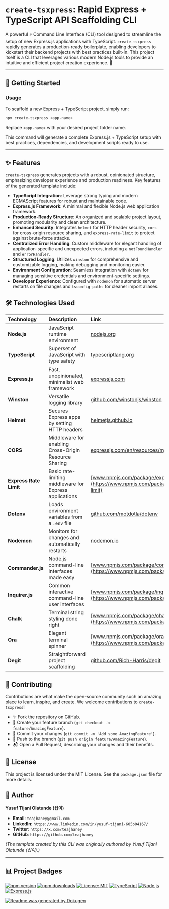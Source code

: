 # **`create-tsxpress`: Rapid Express + TypeScript API Scaffolding CLI**

A powerful ⚡️ Command Line Interface (CLI) tool designed to streamline the setup of new Express.js applications with TypeScript. `create-tsxpress` rapidly generates a production-ready boilerplate, enabling developers to kickstart their backend projects with best practices built-in. This project itself is a CLI that leverages various modern Node.js tools to provide an intuitive and efficient project creation experience. 🚀

---

## 🚀 Getting Started

### Usage

To scaffold a new Express + TypeScript project, simply run:

```bash
npx create-tsxpress <app-name>
```

Replace `<app-name>` with your desired project folder name.

This command will generate a complete Express.js + TypeScript setup with best practices, dependencies, and development scripts ready to use.

---

## ✨ Features

`create-tsxpress` generates projects with a robust, opinionated structure, emphasizing developer experience and production readiness. Key features of the generated template include:

- **TypeScript Integration**: Leverage strong typing and modern ECMAScript features for robust and maintainable code.
- **Express.js Framework**: A minimal and flexible Node.js web application framework.
- **Production-Ready Structure**: An organized and scalable project layout, promoting modularity and clean architecture.
- **Enhanced Security**: Integrates `helmet` for HTTP header security, `cors` for cross-origin resource sharing, and `express-rate-limit` to protect against brute-force attacks.
- **Centralized Error Handling**: Custom middleware for elegant handling of application-specific and unexpected errors, including a `notFoundHandler` and `errorHandler`.
- **Structured Logging**: Utilizes `winston` for comprehensive and customizable logging, making debugging and monitoring easier.
- **Environment Configuration**: Seamless integration with `dotenv` for managing sensitive credentials and environment-specific settings.
- **Developer Experience**: Configured with `nodemon` for automatic server restarts on file changes and `tsconfig-paths` for cleaner import aliases.

## 🛠️ Technologies Used

| Technology             | Description                                             | Link                                                                                                       |
| :--------------------- | :------------------------------------------------------ | :--------------------------------------------------------------------------------------------------------- |
| **Node.js**            | JavaScript runtime environment                          | [nodejs.org](https://nodejs.org/)                                                                          |
| **TypeScript**         | Superset of JavaScript with type safety                 | [typescriptlang.org](https://www.typescriptlang.org/)                                                      |
| **Express.js**         | Fast, unopinionated, minimalist web framework           | [expressjs.com](https://expressjs.com/)                                                                    |
| **Winston**            | Versatile logging library                               | [github.com/winstonjs/winston](https://github.com/winstonjs/winston)                                       |
| **Helmet**             | Secures Express apps by setting HTTP headers            | [helmetjs.github.io](https://helmetjs.github.io/)                                                          |
| **CORS**               | Middleware for enabling Cross-Origin Resource Sharing   | [expressjs.com/en/resources/middleware/cors.html](https://expressjs.com/en/resources/middleware/cors.html) |
| **Express Rate Limit** | Basic rate-limiting middleware for Express applications | [www.npmjs.com/package/express-rate-limit](https://www.npmjs.com/package/express-rate-limit)               |
| **Dotenv**             | Loads environment variables from a `.env` file          | [github.com/motdotla/dotenv](https://github.com/motdotla/dotenv)                                           |
| **Nodemon**            | Monitors for changes and automatically restarts         | [nodemon.io](https://nodemon.io/)                                                                          |
| **Commander.js**       | Node.js command-line interfaces made easy               | [www.npmjs.com/package/commander](https://www.npmjs.com/package/commander)                                 |
| **Inquirer.js**        | Common interactive command-line user interfaces         | [www.npmjs.com/package/inquirer](https://www.npmjs.com/package/inquirer)                                   |
| **Chalk**              | Terminal string styling done right                      | [www.npmjs.com/package/chalk](https://www.npmjs.com/package/chalk)                                         |
| **Ora**                | Elegant terminal spinner                                | [www.npmjs.com/package/ora](https://www.npmjs.com/package/ora)                                             |
| **Degit**              | Straightforward project scaffolding                     | [github.com/Rich-Harris/degit](https://github.com/Rich-Harris/degit)                                       |

## 🤝 Contributing

Contributions are what make the open-source community such an amazing place to learn, inspire, and create. We welcome contributions to `create-tsxpress`!

- ✨ Fork the repository on GitHub.
- 🌿 Create your feature branch (`git checkout -b feature/AmazingFeature`).
- 📝 Commit your changes (`git commit -m 'Add some AmazingFeature'`).
- 🚀 Push to the branch (`git push origin feature/AmazingFeature`).
- 📬 Open a Pull Request, describing your changes and their benefits.

## 📝 License

This project is licensed under the MIT License. See the `package.json` file for more details.

## 👤 Author

**Yusuf Tijani Olatunde (섭이)**

- **Email**: `teajhaney@gmail.com`
- **LinkedIn**: `https://www.linkedin.com/in/yusuf-tijani-605b04167/`
- **Twitter**: `https://x.com/teajhaney`
- **GitHub**: `https://github.com/teajhaney`

_(The template created by this CLI was originally authored by Yusuf Tijani Olatunde (섭이).)_

---

## 📊 Project Badges

[![npm version](https://badge.fury.io/js/create-tsxpress.svg)](https://www.npmjs.com/package/create-tsxpress)
[![npm downloads](https://img.shields.io/npm/dm/create-tsxpress)](https://www.npmjs.com/package/create-tsxpress)
[![License: MIT](https://img.shields.io/badge/License-MIT-yellow.svg)](https://opensource.org/licenses/MIT)
[![TypeScript](https://img.shields.io/badge/Language-TypeScript-blue?logo=typescript)](https://www.typescriptlang.org/)
[![Node.js](https://img.shields.io/badge/Runtime-Node.js-green?logo=nodedotjs)](https://nodejs.org/)
[![Express.js](https://img.shields.io/badge/Framework-Express.js-gray?logo=express)](https://expressjs.com/)

[![Readme was generated by Dokugen](https://img.shields.io/badge/Readme%20was%20generated%20by-Dokugen-brightgreen)](https://www.npmjs.com/package/dokugen)
